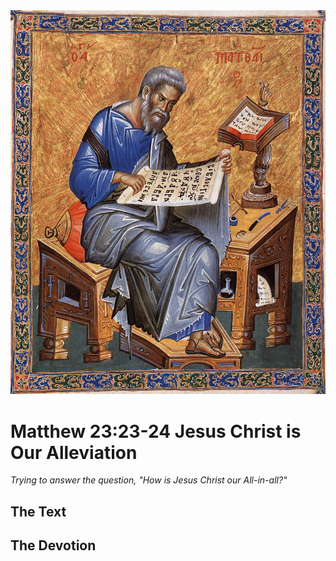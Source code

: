 <img class="intro-right" src="../images/art-matthew.jpg">

# Matthew 23:23-24 Jesus Christ is Our Alleviation

*Trying to answer the question, "How is Jesus Christ our All-in-all?"*

## The Text

## The Devotion